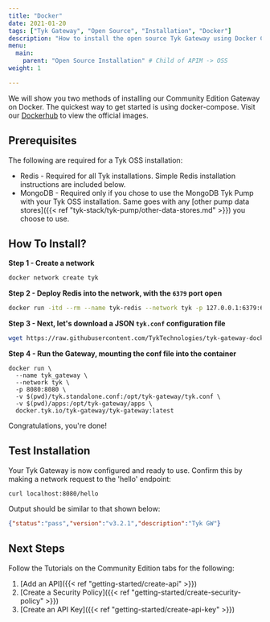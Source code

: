 ```yaml
---
title: "Docker"
date: 2021-01-20
tags: ["Tyk Gateway", "Open Source", "Installation", "Docker"]
description: "How to install the open source Tyk Gateway using Docker Compose or as Docker Standalone"
menu:
  main:
    parent: "Open Source Installation" # Child of APIM -> OSS
weight: 1

---
```


We will show you two methods of installing our Community Edition Gateway on Docker.
The quickest way to get started is using docker-compose. Visit our [Dockerhub](https://hub.docker.com/u/tykio/) to view the official images.

## Prerequisites

The following are required for a Tyk OSS installation:
 - Redis   - Required for all Tyk installations.
             Simple Redis installation instructions are included below.
 - MongoDB - Required only if you chose to use the MongoDB Tyk Pump with your Tyk OSS installation. Same goes with any [other pump data stores]({{< ref "tyk-stack/tyk-pump/other-data-stores.md" >}}) you choose to use.

## How To Install?

**Step 1 - Create a network**

```bash
docker network create tyk
```

**Step 2 - Deploy Redis into the network, with the `6379` port open**

```bash
docker run -itd --rm --name tyk-redis --network tyk -p 127.0.0.1:6379:6379 redis:4.0-alpine
```

**Step 3 - Next, let's download a JSON `tyk.conf` configuration file**

```bash
wget https://raw.githubusercontent.com/TykTechnologies/tyk-gateway-docker/master/tyk.standalone.conf
```

**Step 4 - Run the Gateway, mounting the conf file into the container**

```console
docker run \
  --name tyk_gateway \
  --network tyk \
  -p 8080:8080 \
  -v $(pwd)/tyk.standalone.conf:/opt/tyk-gateway/tyk.conf \
  -v $(pwd)/apps:/opt/tyk-gateway/apps \
  docker.tyk.io/tyk-gateway/tyk-gateway:latest
```

Congratulations, you're done!




## Test Installation

Your Tyk Gateway is now configured and ready to use. Confirm this by making a network request to the 'hello' endpoint:

```console
curl localhost:8080/hello
```

Output should be similar to that shown below:
```json
{"status":"pass","version":"v3.2.1","description":"Tyk GW"}
```


## Next Steps

Follow the Tutorials on the Community Edition tabs for the following:

1. [Add an API]({{< ref "getting-started/create-api" >}})
2. [Create a Security Policy]({{< ref "getting-started/create-security-policy" >}})
3. [Create an API Key]({{< ref "getting-started/create-api-key" >}})
